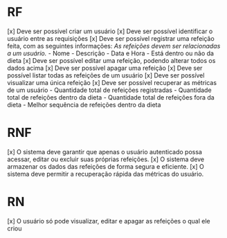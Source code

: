 # RF
[x] Deve ser possível criar um usuário
[x] Deve ser possível identificar o usuário entre as requisições
[x] Deve ser possível registrar uma refeição feita, com as seguintes informações:
    *As refeições devem ser relacionadas a um usuário.*
    - Nome
    - Descrição
    - Data e Hora
    - Está dentro ou não da dieta
[x] Deve ser possível editar uma refeição, podendo alterar todos os dados acima
[x] Deve ser possível apagar uma refeição
[x] Deve ser possível listar todas as refeições de um usuário
[x] Deve ser possível visualizar uma única refeição
[x] Deve ser possível recuperar as métricas de um usuário
    - Quantidade total de refeições registradas
    - Quantidade total de refeições dentro da dieta
    - Quantidade total de refeições fora da dieta
    - Melhor sequência de refeições dentro da dieta

# RNF
[x] O sistema deve garantir que apenas o usuário autenticado possa acessar, editar ou excluir suas próprias refeições.
[x] O sistema deve armazenar os dados das refeições de forma segura e eficiente.
[x] O sistema deve permitir a recuperação rápida das métricas do usuário.

 # RN   
[x] O usuário só pode visualizar, editar e apagar as refeições o qual ele criou